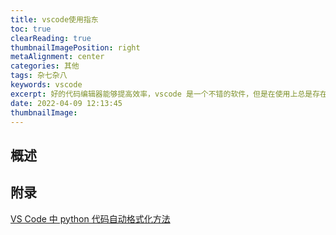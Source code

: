 ```yaml
---
title: vscode使用指东
toc: true
clearReading: true
thumbnailImagePosition: right
metaAlignment: center
categories: 其他
tags: 杂七杂八
keywords: vscode
excerpt: 好的代码编辑器能够提高效率，vscode 是一个不错的软件，但是在使用上总是存在一些问题，本文将记录我使用此软件时遇到的所有问题以及对应的解决方法
date: 2022-04-09 12:13:45
thumbnailImage:
---
```


<!-- toc -->

## 概述

## 附录

[VS Code 中 python 代码自动格式化方法](https://blog.csdn.net/qianbin3200896/article/details/90180980)
